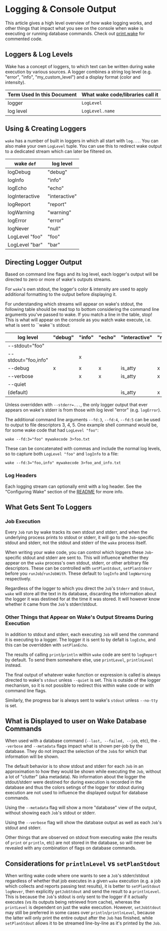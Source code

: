 # Logging & Console Output

This article gives a high level overview of how wake logging works,
and other things that impact what you see on the console when wake is executing or running database commands.
Check out [print.wake](https://github.com/sifive/wake/blob/master/share/wake/lib/core/print.wake)
for commented code.

## Loggers & Log Levels

Wake has a concept of loggers,
to which text can be written during wake execution by various sources.
A logger combines a string log level (e.g. "error", "info", "my_custom_level")
and a display format (color and intensity).

|Term Used In this Document | What wake code/libraries call it |
----------------------------|----------------------------------|
|  logger                   | `LogLevel`                       |
|  log level                | `LogLevel.name`                  |

## Using & Creating Loggers

`wake` has a number of built in loggers in which all start with `log...`.
You can also make your own `LogLevel` tuple.
You can use this to redirect wake output to a dedicated stream which can
later be filtered on.

| wake `def`        |  log level    |
|-------------------|---------------|
| logDebug          | "debug"       |
| logInfo           | "info"        |
| logEcho           | "echo"        |
| logInteractive    | "interactive" |
| logReport         | "report"      |
| logWarning        | "warning"     |
| logError          |  "error"      |
| logNever          |  "null"       |
| LogLevel "foo"    | "foo"         |
| LogLevel "bar"    | "bar"         |

## Directing Logger Output

Based on command line flags and its log level,
each logger's output will be directed to zero or more of wake's outputs streams.

For `wake`'s own stdout, the logger's color & intensity are used to apply
additional formatting to the output before displaying it.

For understanding which streams will appear on wake's stdout,
the following table should be read top to bottom considering the command line arguments you've passed to wake.
If you match a line in the table, stop!
This is what will appear on the console as you watch wake execute,
i.e. what is sent to ``wake`'s stdout:

| log level           | "debug"  | "info"  | "echo"  | "interactive" | "report"  | "warning"  | "error"  | "null"  |  "foo" |
|---------------------|----------|---------|---------|---------------|-----------|------------|----------|---------|--------|
|--stdout="foo"       |          |         |         |               |           |            |          |         |    x   |
|--stdout="foo,info"  |          |    x    |         |               |           |            |          |         |    x   |
|--debug              |    x     |    x    |    x    |    is_atty    |     x     |      x     |    x     |         |        |
|--verbose            |          |    x    |    x    |    is_atty    |     x     |      x     |    x     |         |        |
|--quiet              |          |         |         |               |           |            |    x     |         |        |
|(default)            |          |         |         |    is_atty    |     x     |      x     |    x     |         |        |

Unless overridden with `--stderr=...`,
the only logger output that ever appears on wake's stderr is from those with log level "error"
(e.g. `logError`).

The additional command line arguments `--fd:3`, `--fd:4`, `--fd:5` can be used to output to file descriptors 3, 4, 5.
One example shell command would be, for some wake code that had `LogLevel "foo"`:

```
wake --fd:3="foo" mywakecode 3>foo.txt
```

These can be concatenated with commas and include the normal log levels, so to capture both `LogLevel "foo"` and `logInfo` to a file:

```
wake --fd:3="foo,info" mywakecode 3>foo_and_info.txt
```
### Log Headers

Each logging stream can optionally emit with a log header. See the
"Configuring Wake" section of the [README](https://github.com/sifive/wake/blob/master/README.md#configuring-wake)
for more info.

## What Gets Sent To Loggers

### Job Execution

Every `Job` run by wake tracks its own stdout and stderr,
and when the underlying process prints to stdout or stderr,
it will go to the `Job`-specific stdout and stderr,
not the stdout and stderr of the `wake` process itself.

When writing your wake code,
you can control which loggers these `Job`-specific stdout and stderr are sent to.
This will influence whether they appear on the `wake` process's own stdout,
stderr, or other arbitrary file descriptors.
These can be controlled with `setPlanStdout`, `setPlanStderr` before you `runJob`/`runJobWith`.
These default to `logInfo` and `logWarning` respectively.

Regardless of the logger to which you direct the `Job`'s `Stderr` and `Stdout`,
`wake` will store all the text in its database,
discarding the information about the logger it was destined for at the time it was stored.
It will however know whether it came from the `Job`'s stderr/stdout.

### Other Things that Appear on Wake's Output Streams During Execution

In addition to stdout and stderr, each executing `Job` will send the command
it is executing to a logger. The logger it is sent to by defalt is `logEcho`,
and this can be overridden with `setPlanEcho`.

The results of calling `print`/`println` within `wake` code are sent to `logReport` by default.
To send them somewhere else, use `printLevel`, `printlnLevel` instead.

The final output of whatever wake function or expression is called is always directed to
wake's `stdout` unless `--quiet` is set.
This is outside of the logger mechanism,
so it is not possible to redirect this within wake code or with command line flags.

Similarly, the progress bar is always sent to wake's `stdout` unless `--no-tty` is set.

## What is Displayed to user on Wake Database Commands

When used with a database command (`--last, --failed, --job`, etc),
the `--verbose` and `--metadata` flags impact what is shown per-job by the database.
They do not impact the selection of the `Job`s for which that information will be shown.

The default behavior is to show stdout and stderr for each `Job`
in an approximation to how they would be shown while executing the `Job`,
without a lot of "clutter" (aka metadata).
No information about the logger the stdout/stderr were destined for during execution
is recorded in the database and thus the colors setings of the logger for stdout
during execution are not used to influence the displayed output for database commands.

Using the `--metadata` flag will show a more "database" view of the output,
without showing each `Job`'s stdout or stderr.

Using the `--verbose` flag will show the database output as well as each `Job`'s stdout and stderr.

Other things that are observed on stdout from executing wake (the results of `print` or `println`, etc)
are not stored in the database, so will never be revealed with any combination of flags on database commands.

## Considerations for `printlnLevel` vs `setPlanStdout`

When writing wake code where one wants to see a `Job`'s stderr/stdout
regardless of whether that job executes in a given `wake` execution
(e.g. a job which collects and reports passing test results),
it is better to  `setPlanStdout logNever`, then explicitly `getJobStdout` and
send the result to a `printlnLevel`.
This is because the `Job`'s stdout is only sent to the logger if it actually executes
(vs its outputs being retrieved from cache),
whereas the `printLevel` is dependent on just the wake execution.
However, `setJobStdout` may still be preferred in some cases over `println`/`printlnLevel`,
because the latter will only print the entire output after the `Job` has finished,
while `setPlanStdout` allows it to be streamed line-by-line as it's printed by the `Job`.

